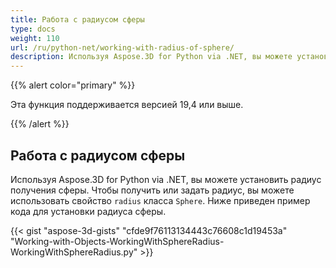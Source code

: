 ```yaml
---
title: Работа с радиусом сферы
type: docs
weight: 110
url: /ru/python-net/working-with-radius-of-sphere/
description: Используя Aspose.3D for Python via .NET, вы можете установить радиус получения сферы. Для того чтобы получить или задать радиус, вы можете использовать свойство Radius класса Sphere. Ниже приведен пример кода для установки радиуса сферы.
---
```

{{% alert color="primary" %}} 

Эта функция поддерживается версией 19,4 или выше.

{{% /alert %}} 
##  **Работа с радиусом сферы**
Используя Aspose.3D for Python via .NET, вы можете установить радиус получения сферы. Чтобы получить или задать радиус, вы можете использовать свойство `radius` класса `Sphere`. Ниже приведен пример кода для установки радиуса сферы.

{{< gist "aspose-3d-gists" "cfde9f76113134443c76608c1d19453a" "Working-with-Objects-WorkingWithSphereRadius-WorkingWithSphereRadius.py" >}}
